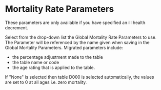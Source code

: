 # Mortality Rate Parameters

These parameters are only available if you have specified an ill health
decrement.

Select from the drop-down list the Global Mortality Rate Parameters to
use. The Parameter will be referenced by the name given when saving in
the Global Mortality Parameters. Migrated parameters include:

-   the percentage adjustment made to the table
-   the table name or code
-   the age rating that is applied to the table.

If "None" is selected then table D000 is selected automatically, the
values are set to 0 at all ages i.e. zero mortality.
